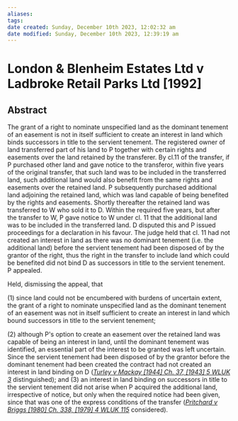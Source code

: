 ```yaml
---
aliases: 
tags: 
date created: Sunday, December 10th 2023, 12:02:32 am
date modified: Sunday, December 10th 2023, 12:39:19 am
---
```


# London & Blenheim Estates Ltd v Ladbroke Retail Parks Ltd [1992]

## Abstract

The grant of a right to nominate unspecified land as the dominant tenement of an easement is not in itself sufficient to create an interest in land which binds successors in title to the servient tenement. The registered owner of land transferred part of his land to P together with certain rights and easements over the land retained by the transferer. By cl.11 of the transfer, if P purchased other land and gave notice to the transferor, within five years of the original transfer, that such land was to be included in the transferred land, such additional land would also benefit from the same rights and easements over the retained land. P subsequently purchased additional land adjoining the retained land, which was land capable of being benefited by the rights and easements. Shortly thereafter the retained land was transferred to W who sold it to D. Within the required five years, but after the transfer to W, P gave notice to W under cl. 11 that the additional land was to be included in the transferred land. D disputed this and P issued proceedings for a declaration in his favour. The judge held that cl. 11 had not created an interest in land as there was no dominant tenement (i.e. the additional land) before the servient tenement had been disposed of by the grantor of the right, thus the right in the transfer to include land which could be benefited did not bind D as successors in title to the servient tenement. P appealed.

Held, dismissing the appeal, that

(1) since land could not be encumbered with burdens of uncertain extent, the grant of a right to nominate unspecified land as the dominant tenement of an easement was not in itself sufficient to create an interest in land which bound successors in title to the servient tenement;

(2) although P's option to create an easement over the retained land was capable of being an interest in land, until the dominant tenement was identified, an essential part of the interest to be granted was left uncertain. Since the servient tenement had been disposed of by the grantor before the dominant tenement had been created the contract had not created an interest in land binding on D (_[Turley v Mackay [1944] Ch. 37, [1943] 5 WLUK 3](https://uk.practicallaw.thomsonreuters.com/Document/IDEF083A0E42811DA8FC2A0F0355337E9/View/FullText.html?originationContext=document&transitionType=DocumentItem&ppcid=4a32dad0af1f4009afc181a6b637fb6b&contextData=(sc.Default))_ distinguished); and (3) an interest in land binding on successors in title to the servient tenement did not arise when P acquired the additional land, irrespective of notice, but only when the required notice had been given, since that was one of the express conditions of the transfer (_[Pritchard v Briggs [1980] Ch. 338, [1979] 4 WLUK 115](https://uk.practicallaw.thomsonreuters.com/Document/I290B4481E42811DA8FC2A0F0355337E9/View/FullText.html?originationContext=document&transitionType=DocumentItem&ppcid=4a32dad0af1f4009afc181a6b637fb6b&contextData=(sc.Default))_ considered).
